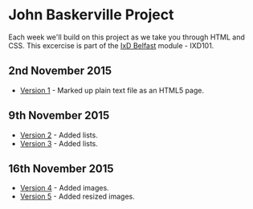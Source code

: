 John Baskerville Project
========================

Each week we'll build on this project as we take you through HTML and CSS. This excercise is part of the [IxD Belfast](http://ixdbelfast.org) module - IXD101.

2nd November 2015
-----------------
+ [Version 1](https://marksleator.github.io/john-baskerville/version1.html) - Marked up plain text file as an HTML5 page.

9th November 2015
-----------------
+ [Version 2](https://marksleator.github.io/john-baskerville/version-2.html) - Added lists.
+ [Version 3](https://marksleator.github.io/john-baskerville/version-3.html) - Added lists.

16th November 2015
-----------------
+ [Version 4](https://marksleator.github.io/john-baskerville/version-4.html) - Added images.
+ [Version 5](https://marksleator.github.io/john-baskerville/version-5.html) - Added resized images.
